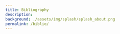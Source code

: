 ```yaml
---
title: Bibliography
description: 
background: ./assets/img/splash/splash_about.png
permalink: /biblio/
---
```


<html>
<script src="https://bibbase.org/show?bib=https%3A%2F%2Fapi.zotero.org%2Fgroups%2F2499567%2Fitems%3Fkey%3DZlTn5n1pQJAMZ0AQZTYmstGj%26format%3Dbibtex%26limit%3D100&jsonp=1"></script>
</html>